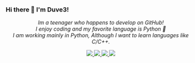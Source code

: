 ### Hi there 👋 I'm Duve3!
<p align="center">
  <i>Im a teenager who happens to develop on GitHub!<br>
  I enjoy coding and my favorite language is Python 🐍<br>
  I am working mainly in Python, Although I want to learn languages like C/C++.
</p>

<p align="center">
  <a href="https://github.com/duve3">
    <img src="http://github-profile-summary-cards.vercel.app/api/cards/profile-details?username=duve3&theme=transparent" />
  </a>
  <a href="https://github.com/duve3">
    <img src="https://github-readme-streak-stats.herokuapp.com/?user=duve3&hide_border=true&card_width=338&theme=transparent" />
  </a>
  <a href="https://github.com/duve3">
    <img src="http://github-profile-summary-cards.vercel.app/api/cards/stats?username=duve3&theme=transparent" />
  </a>
  <a href="https://github.com/duve3">
    <img src="https://github-readme-stats.vercel.app/api/top-langs/?username=duve3&langs_count=10&layout=default&card_width=699&hide_border=true&theme=transparent" />
  </a>
</p>
